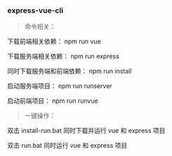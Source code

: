 

### express-vue-cli

> 命令相关：

下载前端相关依赖： npm run vue

下载服务端相关依赖： npm run express

同时下载服务端和前端依赖： npm run install

启动服务端项目： npm run runserver

启动前端项目： npm run runvue

> 一键操作：

双击 install-run.bat 同时下载并运行 vue 和 express 项目

双击 run.bat 同时运行 vue 和 express 项目

